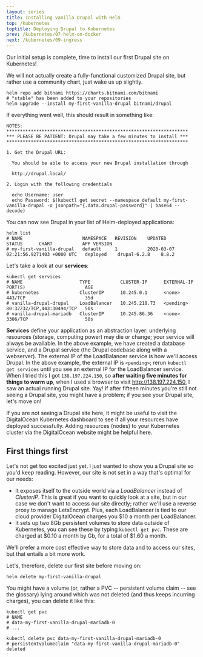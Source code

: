 ```yaml
---
layout: series
title: Installing vanilla Drupal with Helm
top: /kubernetes
toptitle: Deploying Drupal to Kubernetes
prev: /kubernetes/07-helm-on-docker
next: /kubernetes/09-ingress
---
```


Our initial setup is complete, time to install our first Drupal site on Kubernetes!

We will not actually create a fully-functional customized Drupal site, but rather use a community chart, just wake us up slightly.

    helm repo add bitnami https://charts.bitnami.com/bitnami
    # "stable" has been added to your repositories
    helm upgrade --install my-first-vanilla-drupal bitnami/drupal

If everything went well, this should result in something like:

    NOTES:
    *******************************************************************
    *** PLEASE BE PATIENT: Drupal may take a few minutes to install ***
    *******************************************************************

    1. Get the Drupal URL:

      You should be able to access your new Drupal installation through

      http://drupal.local/

    2. Login with the following credentials

      echo Username: user
      echo Password: $(kubectl get secret --namespace default my-first-vanilla-drupal -o jsonpath="{.data.drupal-password}" | base64 --decode)

You can now see Drupal in your list of Helm-deployed applications:

    helm list
    # NAME                   	NAMESPACE	REVISION	UPDATED                              	STATUS  	CHART       	APP VERSION
    # my-first-vanilla-drupal	default  	1       	2020-03-07 02:21:56.9271403 +0000 UTC	deployed	drupal-6.2.8	8.8.2

Let's take a look at our **services**:

    kubectl get services
    # NAME                     TYPE           CLUSTER-IP      EXTERNAL-IP   PORT(S)                      AGE
    # kubernetes               ClusterIP      10.245.0.1      <none>        443/TCP                      35d
    # vanilla-drupal-drupal    LoadBalancer   10.245.210.73   <pending>     80:32232/TCP,443:30494/TCP   50s
    # vanilla-drupal-mariadb   ClusterIP      10.245.86.36    <none>        3306/TCP                     50s

**Services** define your application as an abstraction layer: underlying resources (storage, computing power) may die or change; your service will always be available. In the above example, we have created a database service, and a Drupal service (the Drupal codebase along with a webserver). The external IP of the LoadBalancer service is how we'll access Drupal. In the above example, the external IP is `<pending>`; rerun `kubectl get services` until you see an external IP for the LoadBalancer service. When I tried this I got `138.197.224.150`, so **after waiting five minutes for things to warm up**, when I used a browser to visit http://138.197.224.150, I saw an actual running Drupal site. Yay! If after fifteen minutes you're still not seeing a Drupal site, you might have a problem; if you see your Drupal site, let's move on!

If you are not seeing a Drupal site here, it might be useful to visit the DigitalOcean Kubernetes dashboard to see if all your resources have deployed successfully. Adding resources (nodes) to your Kubernetes cluster via the DigitalOcean website might be helpful here.

First things first
-----

Let's not get too excited just yet. I just wanted to show you a Drupal site so you'd keep reading. However, our site is not set in a way that's optimal for our needs:

* It exposes itself to the outside world via a _LoadBalancer_ instead of _ClusterIP_. This is great if you want to quickly look at a site, but in our case we don't want to access our site directly; rather we'll use a reverse proxy to manage LetsEncrypt. Plus, each LoadBalancer is tied to our cloud provider DigitalOcean charges you $10 a month per LoadBalancer.
* It sets up two 8Gb persistent volumes to store data outside of Kubernetes, you can see these by typing `kubectl get pvc`. These are charged at $0.10 a month by Gb, for a total of $1.60 a month.

We'll prefer a more cost effective way to store data and to access our sites, but that entails a bit more work.

Let's, therefore, delete our first site before moving on:

    helm delete my-first-vanilla-drupal

You might have a volume (or, rather a PVC -- persistent volume claim -- see the glossary) lying around which was not deleted (and thus keeps incurring charges), you can delete it like this:

    kubectl get pvc
    # NAME
    # data-my-first-vanilla-drupal-mariadb-0
    # ...

    kubectl delete pvc data-my-first-vanilla-drupal-mariadb-0
    # persistentvolumeclaim "data-my-first-vanilla-drupal-mariadb-0" deleted
